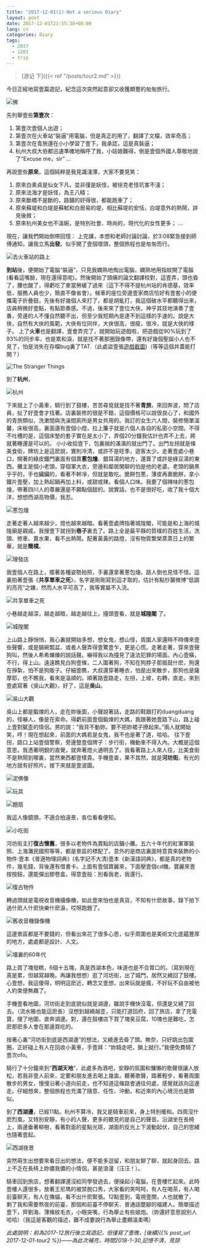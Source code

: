 ```yaml
---
title: "2017-12-01(1)-Not a serious Diary"
layout: post
date: 2017-12-01T21:55:38+08:00
lang: cn
categories: Diary
tags:
  - 2017
  - 1201
  - trip
---
```

> [游记 下]({{< ref "/posts/tour2.md" >}})

今日正經地寫壹篇遊記，紀念這次突然起意卻又收獲頗豐的匆匆旅行。

![佛](/tour/budda.JPG)



先列舉壹些**第壹次**：

1. 第壹次壹個人出遊；
2. 第壹次在火車站“裝逼”用電腦，但是真正的用了，翻譯了文檔，效率奇高；
3. 第壹次在青旅還在小小學習了壹下，我承認，這是真裝逼；
4. 杭州大叔大伯都迅速準確地稱呼了我，小姑娘難得，倒是壹個外國人尊敬地說了“Excuse me，sir”
   …

再說壹些**原來**，這個純粹是我見識淺薄，大家不要見笑：

1. 原來白素貞是仙女下凡，並非僅是妖怪，被徐克老怪坑害不淺；
2. 原來法海才是妖怪，為王八精；
3. 原來斷橋不是斷的，路鋪的好得很，都能跑車了；
4. 原來蘇堤和白堤是蘇軾和白居易的堤，相比蘇堤的安恬，白堤意外的熱鬧，詳見後敘；
5. 原來杭州美女也不溫婉，是特別社會、時尚的，現代化的女性更多；
   …

現在，讓我們開始倒帶回憶：
上完課，本想和老師討論討論，於3:08緊急接到師傅通知，讓我立馬**出發**。似乎開了壹個壞頭，整個旅程也是匆匆而行。

![去火車站的路上](/tour/ontheway.JPG)

**到站**後，便開始了電腦“裝逼”，只見我嫻熟地掏出電腦，嫻熟地用指紋開了電腦(看看這嘴臉，現在還得意呢)。然後開始了頭痛的論文翻譯校對，這壹弄，頭也昏了，腰也酸了，得虧吃了麥當勞緩了過來（這下不得不提杭州站的肯德基，效率低，服務人員也少，簡直不像省會）。候車的座位旁邊壹家商店恰好有壹套小的便攜電子折疊鼓，先後有好幾個人來打了，都是胡亂打，我這個破水平都聽得出來，店員稍微好壹點，有點節奏感。不過，後來來了壹位大俠，神乎其技地演奏了壹番，旁邊的人不懂自然聽不出，但至少我短期內是達不到這樣的手速的。說是大俠，自然有大俠的風範，大俠有位同伴，大俠很高，很瘦，很冷，就是大俠的樣子。
上了**火車**也是翻譯，壹會弄完了，就開始玩遊戲啦，把遊戲從90%玩到了93%的同步率，也是累和淚，就是找不著那圈錄像帶，還有好幾個聖誕小人也不見了，怕是消失在存檔bug裏了TAT.（此處盜壹張[遊戲截圖](https://www.taptap.com/app/64637))（等等這個井蓋能打開？）

![The Stranger Things](/tour/game.JPG)

到了**杭州**，

![杭州](/tour/hangzhou.JPG)

下來就上了小黃車，騎行到了鼓樓，苦苦尋覓就是找不著**青旅**，來回奔波，問了店員，扯了好壹會才找著。店裏裝修的很是不錯，這個價格可以說很良心了，和國外的青旅類似，洗漱間與洗澡間廁所是男女共用的。我訂的女生六人間，裝修簡單溫馨，床板很高，裏面還有壹個小燈，拉上簾子就是六個人各自的私密小空間。不得不吐槽的是，這個床墊的套子實在是太小了，弄個20分鐘我估計也弄不上去，將就著睡還是可以的。
小小收拾壹下，包裏揣的滿滿的就出門了。出門左拐就是條美食街，牌坊上是這麽說，實則冷清，或許不是旺季，遊客太少。走著壹處小巷口，開著的綠皮鐵門裏面有個賣**蔥包燴**、銀耳湯的地方，還賣了或許是綠豆湯的東西。攤主是個小老頭，穿個軍大衣，旁邊和鄰居閑聊的怕是他的老婆。老頭的鍋黑乎乎的，手也臟臟的，看著不幹凈，但就是敢吃。脆餅包蔥，薄皮再裹脆餅，拿小鐵片壹壓，加上熱起鍋再加上料，或甜或辣，看個人口味。我要了個辣味的蔥包燴，帶著四川人的尊嚴還是不願點個甜的。說實話，也不是很好吃，收了我十個大洋，想想西湖高物價，我忍。

![蔥包燴](/tour/snack.JPG)

走著走著人越來越少，燈也越來越暗。看著壹處牌指著城隍閣，可能是和上海的城隍廟是親戚，我搜壹下就拐到**巷子**裏去了。路上全是最平靜的質樸的百姓生活，洗頭、修車、賣水果，看不出熱鬧。配著黃黃的路燈，沒有物質繁榮蒸蒸日上的繁華，就是**簡樸**。

![理發店](/tour/barbershop.JPG)

我壹個人在路上，擺著各種姿勢拍照，手裏還拿著蔥包燴，路人倒也見怪不怪。這裏拍著壹張《**共享單車之死**》，名字是剛剛寫到這才取的，估計有點抄襲微博“低調的亮亮”之嫌，然而人水平可高了，我等實屬不入流。

![共享單車之死](/tour/bikes.JPG)

小巷越走越深，越走越暗，越走越往上，擡頭壹看，就是**城隍閣** 了。

![城隍閣](/tour/chenghuangge.JPG)

上山路上靜悄悄，我心裏就開始多想，想女鬼，想山怪，周圍人家還時不時傳來壹些聲響，或是鍋碗瓢盆、或者人聲弄得壹驚壹乍，更是心慌。走著走著，穿來壹聲狗叫，然後人希希爍爍的說話聲。嚇得我以為撞見了違法犯罪的場面。內心壹橫，不行，得上山。遠遠瞧見白狗壹條，二人圍著狗，不知在狗脖子那搗鼓什麽，狗還在掙紮，怕不是狗販子。仔細壹瞧，大叔還穿著睡衣，怕是出來散步，那狗也是薩摩耶，也不瞧我，看來是溫順的。順著路壹路走，左拐，上坡，右轉，直走。來到壹處寫著《吳山大觀》，好了，這是**吳山**。

![吳山大觀](/tour/wushan.JPG)

吳山上都是鍛煉的人，走在妳後面，小聲說著話，走路的鞋跟打的duangduang的，怪嚇人，像是在索命。得虧前面壹個鍛煉的大媽，我跟著她壹路下山，路上碰上壹對膩歪的情侶。男的說：“我背不動妳。要不把妳裙子撩起來。”兩人就開始笑，哼！現在想起來，前面的大媽若是女鬼，我不也是著了道，哈哈。
往下壹拐，路口上站壹個警察，旁邊豎壹個牌子：步行街，機動車不得入內。大概是這個意思，我憑著明銳的直覺，就奔著燈火通明去了。我看著路上人來人往，比美食街不是熱鬧到哪裏，當然東西都壹樣貴。手機壹查，果不其然，就是**河坊街**。有光的地方就有好照片。接下來就是壹波圖。

![泥佛像](/tour/sculpture.JPG)

![玩具](/tour/toys.JPG)

![題扇](/tour/calligraphy.JPG)

我這人像鏡頭，不適合拍遠景，各位看看便知。

![小吃街](/tour/snackstreet.JPG)

河坊街主打**復古懷舊**，很多以老物件為賣點的店鋪小攤。五六十年代的紅軍軍裝照、上海灘民國照等等，都是景區的標配了。意外的是商店裏面特意買來裝飾的小物件:壹本《普適物理詞典》(名字記不大清)壹本《新漢語詞典》，都是真的老物件，幾毛錢，背後還有借書卡。上面有壹個寶麗來，下面壓壹個cd機。寶麗來壹按按鈕，還能彈出膠卷盒，得意壹般：別看我老，我還行。

![復古物件](/tour/old.JPG)

轉過頭就是電視收音機攝像機，如此壹來怕也是真貨，不知有什麽故事，錄下拍下過什麽人什麽快樂什麽淚，哎呀跑題了。

![舊收音機錄像機](/tour/old2.JPG)

這邊景區都是不要錢的，但看出來花了很多心思，似乎周圍也是美術文化底蘊豐厚的地方，處處都是設計、人文。

![墻裏的60年代](/tour/oldbike.JPG)

路上買了塊發糕，6個十五塊，真是西湖本色，味道也是不合胃口的。（寫到現在真是累，但越寫越晚。再讓我想想）逛了河坊街，出了城門，居然又繞回了鼓樓。心壹想，我這傻得，明明這麽近，轉念又壹想，出來玩就是瘋，不好玩不自由被他人約束便無趣了。

手機壹看地圖，河坊街走到底貌似就是湖邊，雖說手機快沒電，但還是又繞了回去。（流水賬也能這麽長）沒想到越繞越歪，只能打道回府，回了旅店，拿了充電寶，搜了地圖，直奔湖邊。對，還在鼓樓店下買了塊臭豆腐，10塊也是難吃，怎麽那麽多人會在那邊買吃的。

按著心裏“河坊街到底是西湖邊”的想法，又繞進去昏了頭。無奈，只好跳出包圍圈，正好碰上有人在回收小黃車，手壹拜：“妳騎走吧，鎖上就行。”我便免費騎了壹次ofo。

騎行了十分鐘來到“**西湖天地**”，此處多為酒吧，安靜的氛圍和慵懶的歌聲很讓人放松，若我非壹人前來，定要和朋友進去喝上幾盅。聽著歌聲，踏著輕步，看著周圍散步的男女，慢慢沿著小道向前走，也不知道這條路會通往何處，感覺就該向這邊走。仔細想來，整個旅程也充滿了隨意、任性、沖動，和近來的內心境況也是類似。

到了**西湖邊**，已經11點。杭州不算冷，我又是騎車前來，身上特別暖和。四周沒什麽烈風，又特別安靜，有小的人聲，更多的聽見的是自己的聲音。沿湖坐在長椅上，兩邊垂著柳樹，看著對面的星點光斑，湖面的反光上下波動起伏，自己的思緒也隨著壹起。

![西湖夜景](/tour/nightbyxihu.JPG)

突然萌生出想要來看日出的想法，便不能多逗留，和朋友聊了聊，就起身回去。路上不乏在長椅上妳儂我儂的小情侶，甚是浪漫（汪汪！）。

騎車回到旅店，想著翻譯還沒給同學發過去，便操起小電腦，在壹樓忙起來。此時壹樓人還很多，放著王尼瑪的被禁脫口秀，大家看的笑呵呵，有人在喝茶，有人喝前臺聊天，有人在擼貓，看不出什麽緊張。12點壹到，電視壹關，人也就散了，剩了我和需要熬夜的前臺，那個和前臺不停聊天、普通話蹩腳的福建人。簡單描述壹下，齊劉海、薄條紋毛衣，小眼突嘴，行為舉止有些娘炮。（妳還好意思說別人哈哈）（我這是客觀的描述，難不成要說行為舉止盡顯溫柔嗎）

*此處說明：前為2017-12旅行後立寫遊記，但僅寫了壹晚，[後續]({% post_url 2017-12-01-tour2 %})——為此次補充，時間2018-1-30,記憶不清，見諒*